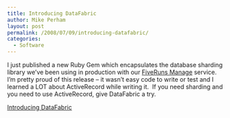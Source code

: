 ```yaml
---
title: Introducing DataFabric
author: Mike Perham
layout: post
permalink: /2008/07/09/introducing-datafabric/
categories:
  - Software
---
```

I just published a new Ruby Gem which encapsulates the database sharding library we&#8217;ve been using in production with our [FiveRuns Manage][1] service.  I&#8217;m pretty proud of this release &#8211; it wasn&#8217;t easy code to write or test and I learned a LOT about ActiveRecord while writing it.  If you need sharding and you need to use ActiveRecord, give DataFabric a try.

[Introducing DataFabric][2]

 [1]: http://fiveruns.com/products/manage
 [2]: http://blog.fiveruns.com/2008/7/9/introducing-data_fabric